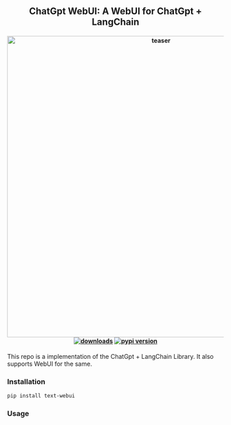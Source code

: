 <div align="center">
<h2>
     ChatGpt WebUI: A WebUI for ChatGpt + LangChain
</h2>
<h4>
    <img width="700" alt="teaser" src="doc/data/logo.png">
<div>
    <a href="https://pepy.tech/project/text-webui"><img src="https://pepy.tech/badge/text-webui" alt="downloads"></a>
    <a href="https://badge.fury.io/py/text-webui"><img src="https://badge.fury.io/py/text-webui.svg" alt="pypi version"></a>
</div>
</div>

This repo is a implementation of the ChatGpt + LangChain Library. It also supports WebUI for the same.

### Installation
```bash
pip install text-webui
```

### Usage
```python

```
